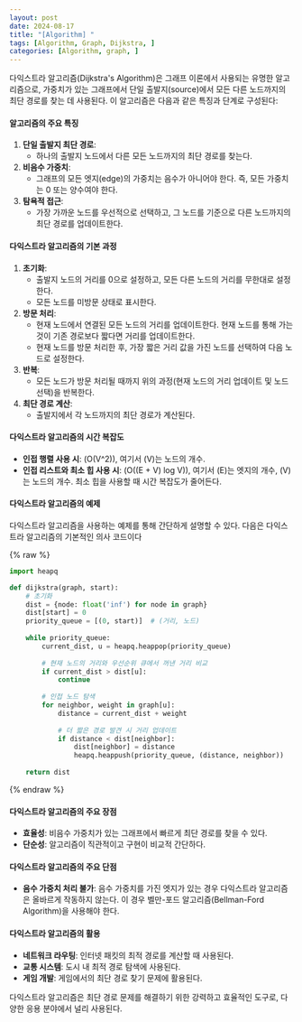 ```yaml
---
layout: post
date: 2024-08-17
title: "[Algorithm] "
tags: [Algorithm, Graph, Dijkstra, ]
categories: [Algorithm, graph, ]
---
```



다익스트라 알고리즘(Dijkstra's Algorithm)은 그래프 이론에서 사용되는 유명한 알고리즘으로, 가중치가 있는 그래프에서 단일 출발지(source)에서 모든 다른 노드까지의 최단 경로를 찾는 데 사용된다. 이 알고리즘은 다음과 같은 특징과 단계로 구성된다:


#### 알고리즘의 주요 특징

1. **단일 출발지 최단 경로**:
	- 하나의 출발지 노드에서 다른 모든 노드까지의 최단 경로를 찾는다.
2. **비음수 가중치**:
	- 그래프의 모든 엣지(edge)의 가중치는 음수가 아니어야 한다. 즉, 모든 가중치는 0 또는 양수여야 한다.
3. **탐욕적 접근**:
	- 가장 가까운 노드를 우선적으로 선택하고, 그 노드를 기준으로 다른 노드까지의 최단 경로를 업데이트한다.

#### 다익스트라 알고리즘의 기본 과정

1. **초기화**:
	- 출발지 노드의 거리를 0으로 설정하고, 모든 다른 노드의 거리를 무한대로 설정한다.
	- 모든 노드를 미방문 상태로 표시한다.
2. **방문 처리**:
	- 현재 노드에서 연결된 모든 노드의 거리를 업데이트한다. 현재 노드를 통해 가는 것이 기존 경로보다 짧다면 거리를 업데이트한다.
	- 현재 노드를 방문 처리한 후, 가장 짧은 거리 값을 가진 노드를 선택하여 다음 노드로 설정한다.
3. **반복**:
	- 모든 노드가 방문 처리될 때까지 위의 과정(현재 노드의 거리 업데이트 및 노드 선택)을 반복한다.
4. **최단 경로 계산**:
	- 출발지에서 각 노드까지의 최단 경로가 계산된다.

#### 다익스트라 알고리즘의 시간 복잡도

- **인접 행렬 사용 시**: (O(V^2)), 여기서 (V)는 노드의 개수.
- **인접 리스트와 최소 힙 사용 시**: (O((E + V) log V)), 여기서 (E)는 엣지의 개수, (V)는 노드의 개수. 최소 힙을 사용할 때 시간 복잡도가 줄어든다.

#### 다익스트라 알고리즘의 예제


다익스트라 알고리즘을 사용하는 예제를 통해 간단하게 설명할 수 있다. 다음은 다익스트라 알고리즘의 기본적인 의사 코드이다



{% raw %}
```python
import heapq

def dijkstra(graph, start):
    # 초기화
    dist = {node: float('inf') for node in graph}
    dist[start] = 0
    priority_queue = [(0, start)]  # (거리, 노드)
    
    while priority_queue:
        current_dist, u = heapq.heappop(priority_queue)
        
        # 현재 노드의 거리와 우선순위 큐에서 꺼낸 거리 비교
        if current_dist > dist[u]:
            continue
        
        # 인접 노드 탐색
        for neighbor, weight in graph[u]:
            distance = current_dist + weight
            
            # 더 짧은 경로 발견 시 거리 업데이트
            if distance < dist[neighbor]:
                dist[neighbor] = distance
                heapq.heappush(priority_queue, (distance, neighbor))
    
    return dist
```
{% endraw %}



#### 다익스트라 알고리즘의 주요 장점

- **효율성**: 비음수 가중치가 있는 그래프에서 빠르게 최단 경로를 찾을 수 있다.
- **단순성**: 알고리즘이 직관적이고 구현이 비교적 간단하다.

#### 다익스트라 알고리즘의 주요 단점

- **음수 가중치 처리 불가**: 음수 가중치를 가진 엣지가 있는 경우 다익스트라 알고리즘은 올바르게 작동하지 않는다. 이 경우 벨만-포드 알고리즘(Bellman-Ford Algorithm)을 사용해야 한다.

#### 다익스트라 알고리즘의 활용

- **네트워크 라우팅**: 인터넷 패킷의 최적 경로를 계산할 때 사용된다.
- **교통 시스템**: 도시 내 최적 경로 탐색에 사용된다.
- **게임 개발**: 게임에서의 최단 경로 찾기 문제에 활용된다.

다익스트라 알고리즘은 최단 경로 문제를 해결하기 위한 강력하고 효율적인 도구로, 다양한 응용 분야에서 널리 사용된다.


